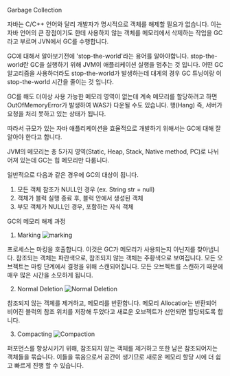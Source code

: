 Garbage Collection

자바는 C/C++ 언어와 달리 개발자가 명시적으로 객체를 해제할 필요가 없습니다. 이는 자바 언어의 큰 장점이기도 한데
사용하지 않는 객체를 메모리에서 삭제하는 작업을 GC라고 부르며 JVN에서 GC를 수행합니다.

GC에 대해서 알아보기전에 'stop-the-world'라는 용어를 알아야합니다. stop-the-world란 GC을 실행하기 위해
JVM이 애플리케이션 실행을 멈추는 것 입니다. 어떤 GC 알고리즘을 사용하더라도 stop-the-world가 발생하는데
대게의 경우 GC 튜닝이랑 이 stop-the-world 시간을 줄이는 것 입니다.

GC를 해도 더이상 사용 가능한 메모리 영역이 없는데 계속 메모리를 할당하려고 하면 OutOfMemoryError가 발생하여
WAS가 다운될 수도 있습니다. 행(Hang) 즉, 서버가 요청을 처리 못하고 있는 상태가 됩니다.

따라서 규모가 있는 자바 애플리케이션을 효율적으로 개발하기 위해서는 GC에 대해 잘 알아야 한다고 합니다.

JVM의 메모리는 총 5가지 영역(Static, Heap, Stack, Native method, PC)로 나뉘어져 있는데 GC는 힙 메모리만 다룹니다.

일반적으로 다음과 같은 경우에 GC의 대상이 됩니다.
1. 모든 객체 참조가 NULL인 경우 (ex. String str = null)
2. 객체가 블럭 실행 종료 후, 블럭 안에서 생성된 객체
3. 부모 객체가 NULL인 경우, 포함하는 자식 객체

GC의 메모리 해제 과정
1. Marking
![marking](https://github.com/kleg26315/TIL/blob/master/resources/GC-marking.PNG)

프로세스는 마킹을 호출합니다. 이것은 GC가 메모리가 사용되는지 아닌지를 찾아냅니다. 참조되는 객체는 파란색으로, 참조되지 않는
객체는 주황색으로 보여집니다. 모든 오브젝트는 마킹 단계에서 결정을 위해 스캔되어집니다. 
모든 오브젝트를 스캔하기 때문에 매우 많은 시간을 소모하게 됩니다.

2. Normal Deletion
![Normal Deletion](https://github.com/kleg26315/TIL/blob/master/resources/GC-normaldeletion.PNG)

참조되지 않는 객체를 제거하고, 메모리를 반환합니다. 메모리 Allocatior는 반환되어 비어진 블럭의 참조 위치를 저장해 두었다고
새로운 오브젝트가 선언되면 할당되도록 합니다.

3. Compacting
![Compaction](https://github.com/kleg26315/TIL/blob/master/resources/compacting.PNG)

퍼포먼스를 향상시키기 위해, 참조되지 않는 객체를 제거하고 또한 남은 참조되어지는 객체들을 묶습니다.
이들을 묶음으로서 공간이 생기므로 새로운 메모리 할당 시에 더 쉽고 빠르게 진행 할 수 있습니다. 
